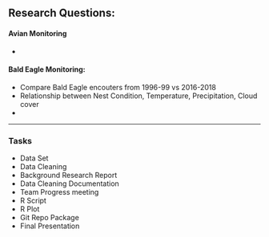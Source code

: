 ## Research Questions: 

#### Avian Monitoring
* 



#### Bald Eagle Monitoring:
* Compare Bald Eagle encouters from 1996-99 vs 2016-2018
* Relationship between Nest Condition, Temperature, Precipitation, Cloud cover
* 


***
### Tasks

* Data Set
* Data Cleaning
* Background Research Report
* Data Cleaning Documentation
* Team Progress meeting
* R Script
* R Plot
* Git Repo Package
* Final Presentation
